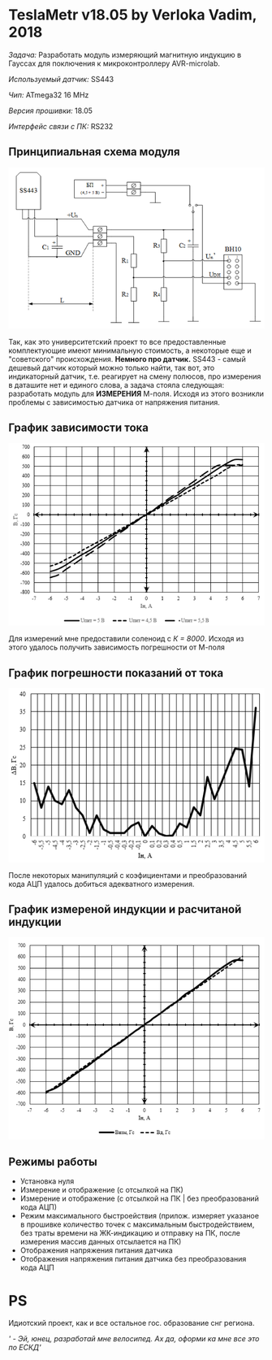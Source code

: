 # TeslaMetr v18.05 by Verloka Vadim, 2018

*Задача:* Разработать модуль измеряющий магнитную индукцию в Гауссах для поключения к микроконтроллеру AVR-microlab.

*Используемый датчик:* SS443

*Чип:* ATmega32 16 MHz

*Версия прошивки:* 18.05

*Интерфейс связи с ПК:* RS232

## Принципиальная схема модуля
[![Logo](https://raw.githubusercontent.com/ogycode/TeslaMetr/master/merch/cheme.PNG)]()

Так, как это университетский проект то все предоставленные комплектующие имеют минимальную стоимость, а некоторые еще и "советского" происхождения. **Немного про датчик.** SS443 - самый дешевый датчик который можно только найти, так вот, это индикаторный датчик, т.е. реагирует на смену полюсов, про измерения в даташите нет и единого слова, а задача стояла следующая: разработать модуль для **ИЗМЕРЕНИЯ** М-поля. Исходя из этого возникли проблемы с зависимостью датчика от напряжения питания.

## График зависимости тока
[![Logo](https://raw.githubusercontent.com/ogycode/TeslaMetr/master/merch/graph1.PNG)]()

Для измерений мне предоставили соленоид с *К = 8000*. Исходя из этого удалось получить зависимость погрешности от М-поля

## График погрешности показаний от тока
[![Logo](https://raw.githubusercontent.com/ogycode/TeslaMetr/master/merch/graph2.PNG)]()

После некоторых манипуляций с коэфициентами и преобразований кода АЦП удалось добиться адекватного измерения.

## График измереной индукции и расчитаной индукции
[![Logo](https://raw.githubusercontent.com/ogycode/TeslaMetr/master/merch/graph3.PNG)]()

## Режимы работы
  - Установка нуля
  - Измерение и отображение (с отсылкой на ПК)
  - Измерение и отображение (с отсылкой на ПК | без преобразований кода АЦП)
  - Режим максимального быстроействия (прилож. измеряет указаное в прошивке количество точек с максимальным быстродействием, без траты времени на ЖК-индикацию и отправку на ПК, после измерения массив данных отсылается на ПК)
  - Отображения напряжения питания датчика
  - Отображения напряжения питания датчика без преобразования кода АЦП

# PS
Идиотский проект, как и все остальное гос. образование снг региона. 

*' - Эй, юнец, разработай мне велосипед. Ах да, oформи ка мне все это по ЕСКД'*